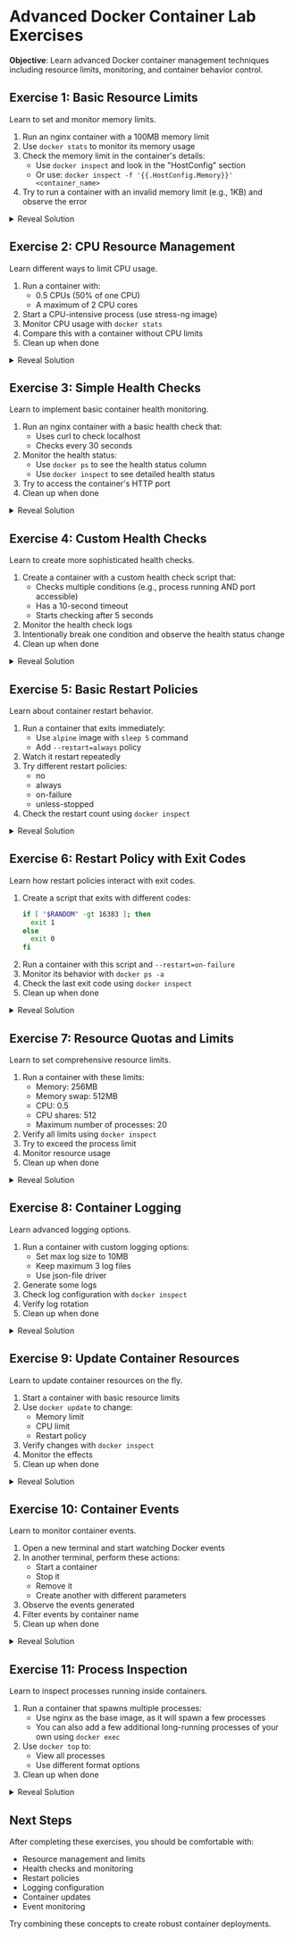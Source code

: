 # Advanced Docker Container Lab Exercises

__Objective__: Learn advanced Docker container management techniques including resource limits, monitoring, and container behavior control.

## Exercise 1: Basic Resource Limits
Learn to set and monitor memory limits.

1. Run an nginx container with a 100MB memory limit
2. Use `docker stats` to monitor its memory usage
3. Check the memory limit in the container's details:
   - Use `docker inspect` and look in the "HostConfig" section
   - Or use: `docker inspect -f '{{.HostConfig.Memory}}' <container_name>`
4. Try to run a container with an invalid memory limit (e.g., 1KB) and observe the error

<details>
<summary>Reveal Solution</summary>

```bash
# Run container with memory limit
docker run -d --name mem-test --memory=100m nginx

# Monitor stats
docker stats mem-test

# Check memory limit
docker inspect -f '{{.HostConfig.Memory}}' mem-test

# Try invalid limit (will fail)
docker run -d --memory=1k nginx

# Clean up
docker stop mem-test
docker rm mem-test
```
</details>

## Exercise 2: CPU Resource Management
Learn different ways to limit CPU usage.

1. Run a container with:
   - 0.5 CPUs (50% of one CPU)
   - A maximum of 2 CPU cores
2. Start a CPU-intensive process (use stress-ng image)
3. Monitor CPU usage with `docker stats`
4. Compare this with a container without CPU limits
5. Clean up when done

<details>
<summary>Reveal Solution</summary>

```bash
# Run container with CPU limits
docker run -d --name cpu-limited \
  --cpus=0.5 \
  --cpuset-cpus=0-1 \
  nginx

# Run CPU-intensive container
docker run -d --name stress-test \
  progrium/stress --cpu 4

# Monitor both containers
docker stats cpu-limited stress-test

# Clean up
docker stop cpu-limited stress-test
docker rm cpu-limited stress-test
```
</details>

## Exercise 3: Simple Health Checks
Learn to implement basic container health monitoring.

1. Run an nginx container with a basic health check that:
   - Uses curl to check localhost
   - Checks every 30 seconds
2. Monitor the health status:
   - Use `docker ps` to see the health status column
   - Use `docker inspect` to see detailed health status
3. Try to access the container's HTTP port
4. Clean up when done

<details>
<summary>Reveal Solution</summary>

```bash
# Run container with health check
docker run -d --name health-basic \
  --health-cmd='curl -f http://localhost/ || exit 1' \
  --health-interval=30s \
  nginx

# Check health status
docker ps

# View detailed health info
docker inspect -f '{{.State.Health.Status}}' health-basic

# Clean up
docker stop health-basic
docker rm health-basic
```
</details>

## Exercise 4: Custom Health Checks
Learn to create more sophisticated health checks.

1. Create a container with a custom health check script that:
   - Checks multiple conditions (e.g., process running AND port accessible)
   - Has a 10-second timeout
   - Starts checking after 5 seconds
2. Monitor the health check logs
3. Intentionally break one condition and observe the health status change
4. Clean up when done

<details>
<summary>Reveal Solution</summary>

```bash
# Run container with custom health check
docker run -d --name health-custom \
  --health-cmd='pgrep nginx && curl -f http://localhost/ || exit 1' \
  --health-interval=30s \
  --health-timeout=10s \
  --health-start-period=5s \
  --health-retries=3 \
  nginx

# Monitor health status
docker inspect -f '{{json .State.Health}}' health-custom | jq

# View health check logs
docker inspect -f '{{range .State.Health.Log}}{{.Output}}{{end}}' health-custom

# Clean up
docker stop health-custom
docker rm health-custom
```
</details>

## Exercise 5: Basic Restart Policies
Learn about container restart behavior.

1. Run a container that exits immediately:
   - Use `alpine` image with `sleep 5` command
   - Add `--restart=always` policy
2. Watch it restart repeatedly
3. Try different restart policies:
   - no
   - always
   - on-failure
   - unless-stopped
4. Check the restart count using `docker inspect`

<details>
<summary>Reveal Solution</summary>

```bash
# Run container with restart policy
docker run -d --name restart-test --restart=always alpine sleep 5

# Watch container restart
docker ps -a

# Check restart count
docker inspect -f '{{.RestartCount}}' restart-test

# Try different policies
docker run -d --name test-no --restart=no alpine sleep 5
docker run -d --name test-onfail --restart=on-failure alpine sleep 5
docker run -d --name test-unless --restart=unless-stopped alpine sleep 5

# Clean up
docker stop restart-test test-no test-onfail test-unless
docker rm restart-test test-no test-onfail test-unless
```
</details>

## Exercise 6: Restart Policy with Exit Codes
Learn how restart policies interact with exit codes.

1. Create a script that exits with different codes:
   ```bash
   if [ "$RANDOM" -gt 16383 ]; then
     exit 1
   else
     exit 0
   fi
   ```
2. Run a container with this script and `--restart=on-failure`
3. Monitor its behavior with `docker ps -a`
4. Check the last exit code using `docker inspect`
5. Clean up when done

<details>
<summary>Reveal Solution</summary>

```bash
# Create container with random exit code
docker run -d --name exit-test --restart=on-failure \
  --entrypoint sh alpine -c \
  'while true; do if [ "$RANDOM" -gt 16383 ]; then exit 1; else exit 0; fi; done'

# Monitor container status
docker ps -a

# Check last exit code
docker inspect -f '{{.State.ExitCode}}' exit-test

# Clean up
docker stop exit-test
docker rm exit-test
```
</details>

## Exercise 7: Resource Quotas and Limits
Learn to set comprehensive resource limits.

1. Run a container with these limits:
   - Memory: 256MB
   - Memory swap: 512MB
   - CPU: 0.5
   - CPU shares: 512
   - Maximum number of processes: 20
2. Verify all limits using `docker inspect`
3. Try to exceed the process limit
4. Monitor resource usage
5. Clean up when done

<details>
<summary>Reveal Solution</summary>

```bash
# Run container with resource quotas
docker run -d --name quota-test \
  --memory=256m \
  --memory-swap=512m \
  --cpus=0.5 \
  --cpu-shares=512 \
  --pids-limit=20 \
  nginx

# Verify limits
docker inspect quota-test

# Try to exceed process limit
docker exec quota-test sh -c 'for i in $(seq 1 25); do sleep 1000 & done'

# Monitor usage
docker stats quota-test

# Clean up
docker stop quota-test
docker rm quota-test
```
</details>

## Exercise 8: Container Logging
Learn advanced logging options.

1. Run a container with custom logging options:
   - Set max log size to 10MB
   - Keep maximum 3 log files
   - Use json-file driver
2. Generate some logs
3. Check log configuration with `docker inspect`
4. Verify log rotation
5. Clean up when done

<details>
<summary>Reveal Solution</summary>

```bash
# Run container with logging options
docker run -d --name log-test \
  --log-driver json-file \
  --log-opt max-size=10m \
  --log-opt max-file=3 \
  alpine sh -c 'while true; do echo "Log entry at $(date)"; sleep 1; done'

# Check logging configuration
docker inspect -f '{{json .HostConfig.LogConfig}}' log-test | jq

# View logs
docker logs log-test

# Clean up
docker stop log-test
docker rm log-test
```
</details>

## Exercise 9: Update Container Resources
Learn to update container resources on the fly.

1. Start a container with basic resource limits
2. Use `docker update` to change:
   - Memory limit
   - CPU limit
   - Restart policy
3. Verify changes with `docker inspect`
4. Monitor the effects
5. Clean up when done

<details>
<summary>Reveal Solution</summary>

```bash
# Start container
docker run -d --name update-test \
  --memory=256m \
  --cpus=0.5 \
  nginx

# Update resources
docker update --memory=512m --cpus=1 update-test

# Verify changes
docker inspect -f '{{.HostConfig.Memory}}' update-test
docker inspect -f '{{.HostConfig.NanoCpus}}' update-test

# Clean up
docker stop update-test
docker rm update-test
```
</details>

## Exercise 10: Container Events
Learn to monitor container events.

1. Open a new terminal and start watching Docker events
2. In another terminal, perform these actions:
   - Start a container
   - Stop it
   - Remove it
   - Create another with different parameters
3. Observe the events generated
4. Filter events by container name
5. Clean up when done

<details>
<summary>Reveal Solution</summary>

```bash
# Terminal 1: Watch events
docker events

# Terminal 2: Perform actions
docker run -d --name event-test nginx
docker stop event-test
docker rm event-test
docker run --name event-test2 nginx

# Watch filtered events
docker events --filter container=event-test2

# Clean up
docker stop event-test2
docker rm event-test2
```
</details>

## Exercise 11: Process Inspection
Learn to inspect processes running inside containers.

1. Run a container that spawns multiple processes:
   - Use nginx as the base image, as it will spawn a few processes
   - You can also add a few additional long-running processes of your own using `docker exec`
2. Use `docker top` to:
   - View all processes
   - Use different format options
4. Clean up when done

<details>
<summary>Reveal Solution</summary>

```bash
# Run container with multiple processes
docker run -d --name process-test nginx

# Spawn some additional processes
docker exec process-test sh -c 'sleep 1000 &'
docker exec process-test sh -c 'tail -f /dev/null &'

# View processes with docker top
docker top process-test
docker top process-test aux

# Clean up
docker stop process-test
docker rm process-test
```
</details>

## Next Steps
After completing these exercises, you should be comfortable with:
- Resource management and limits
- Health checks and monitoring
- Restart policies
- Logging configuration
- Container updates
- Event monitoring

Try combining these concepts to create robust container deployments.

